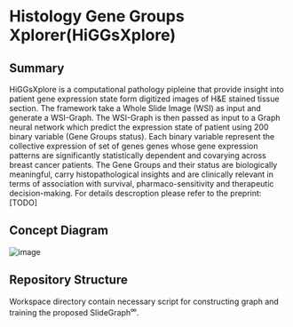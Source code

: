 # Histology Gene Groups Xplorer(HiGGsXplore)

## Summary
HiGGsXplore is a computational pathology pipleine that provide insight into patient gene expression state form digitized images of H&E stained tissue section.
The framework take a Whole Slide Image (WSI) as input and generate a WSI-Graph. The WSI-Graph is then passed as input to a Graph neural network which predict
the expression state of patient using 200 binary variable (Gene Groups status). Each binary variable represent the collective expression of set of genes genes whose
gene expression patterns are significantly statistically dependent and covarying across breast cancer patients. The Gene Groups and their status are biologically meaningful,
carry histopathological insights and are clinically relevant in terms of association with survival, pharmaco-sensitivity and therapeutic decision-making. 
For details descroption please refer to the preprint: [TODO] 

## Concept Diagram
![image](https://user-images.githubusercontent.com/13537509/230778558-4403a42f-4819-41bf-af2d-53e92f84af05.png)

## Repository Structure

Workspace directory contain necessary script for constructing graph and training the proposed SlideGraph<sup>∞</sup>. 
